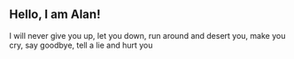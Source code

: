 ## Hello, I am Alan!

I will never give you up,
let you down, run around and desert you,
make you cry, say goodbye,
tell a lie and hurt you
